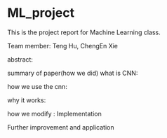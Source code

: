 # ML_project
This is the project report for Machine Learning class. 

Team member: Teng Hu, ChengEn Xie

abstract:

summary of paper(how we did)
 what is CNN:
 
 how we use the cnn:
 
 
 why it works:

how we modify
:
Implementation

Further improvement and application









